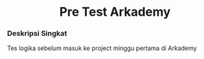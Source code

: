 <h1 align="center">Pre Test Arkademy</h1>

### Deskripsi Singkat

Tes logika sebelum masuk ke project minggu pertama di Arkademy
